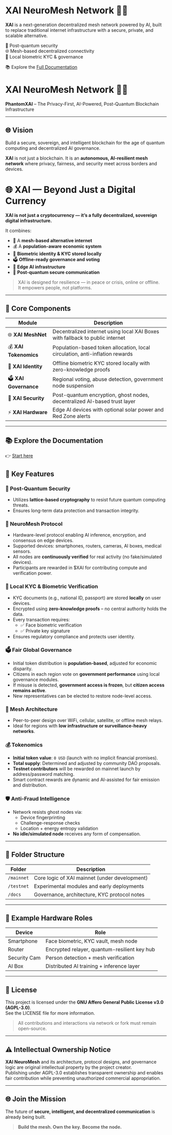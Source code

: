 # XAI NeuroMesh Network 🧠📡

**XAI** is a next-generation decentralized mesh network powered by AI, built to replace traditional internet infrastructure with a secure, private, and scalable alternative.

🔐 Post-quantum security  
🌐 Mesh-based decentralized connectivity  
🧬 Local biometric KYC & governance  

📚 Explore the [Full Documentation](./docs/index.md)




# XAI NeuroMesh Network 🧠📡  
**PhantomXAI** – The Privacy-First, AI-Powered, Post-Quantum Blockchain Infrastructure

---

## 🌐 Vision  
Build a secure, sovereign, and intelligent blockchain for the age of quantum computing and decentralized AI governance.

**XAI** is not just a blockchain. It is an **autonomous, AI-resilient mesh network** where privacy, fairness, and security meet across borders and devices.

# 🌐 XAI — Beyond Just a Digital Currency

**XAI is not just a cryptocurrency — it’s a fully decentralized, sovereign digital infrastructure.**

It combines:

- 🔁 A **mesh-based alternative internet**
- 💰 A **population-aware economic system**
- 🧠 **Biometric identity & KYC stored locally**
- 🗳️ **Offline-ready governance and voting**
- 🤖 **Edge AI infrastructure**
- 🔐 **Post-quantum secure communication**

> XAI is designed for resilience — in peace or crisis, online or offline.  
> It empowers people, not platforms.

---

## 🧩 Core Components

| Module                  | Description                                                                 |
|-------------------------|-----------------------------------------------------------------------------|
| 🌐 **XAI MeshNet**         | Decentralized internet using local XAI Boxes with fallback to public internet |
| 💰 **XAI Tokenomics**      | Population-based token allocation, local circulation, anti-inflation rewards |
| 🧠 **XAI Identity**        | Offline biometric KYC stored locally with zero-knowledge proofs             |
| 🗳️ **XAI Governance**      | Regional voting, abuse detection, government node suspension                |
| 🔐 **XAI Security**        | Post-quantum encryption, ghost nodes, decentralized AI-based trust layer     |
| ⚡ **XAI Hardware**         | Edge AI devices with optional solar power and Red Zone alerts               |

---

## 📚 Explore the Documentation

👉 [Start here](docs/index.md)


## 🚀 Key Features

### 🔐 Post-Quantum Security  
- Utilizes **lattice-based cryptography** to resist future quantum computing threats.  
- Ensures long-term data protection and transaction integrity.

### 🧠 NeuroMesh Protocol  
- Hardware-level protocol enabling AI inference, encryption, and consensus on edge devices.  
- Supported devices: smartphones, routers, cameras, AI boxes, medical sensors.  
- All nodes are **continuously verified** for real activity (no fake/simulated devices).  
- Participants are rewarded in $XAI for contributing compute and verification power.

### 🪪 Local KYC & Biometric Verification  
- KYC documents (e.g., national ID, passport) are stored **locally** on user devices.  
- Encrypted using **zero-knowledge proofs** – no central authority holds the data.  
- Every transaction requires:
  - ✅ Face biometric verification  
  - ✅ Private key signature  
- Ensures regulatory compliance and protects user identity.

### 🗳️ Fair Global Governance  
- Initial token distribution is **population-based**, adjusted for economic disparity.  
- Citizens in each region vote on **government performance** using local governance modules.  
- If misuse is detected, **government access is frozen**, but **citizen access remains active**.  
- New representatives can be elected to restore node-level access.

### 📡 Mesh Architecture  
- Peer-to-peer design over WiFi, cellular, satellite, or offline mesh relays.  
- Ideal for regions with **low infrastructure or surveillance-heavy networks**.

### 💰 Tokenomics  
- **Initial token value**: `0 USD` (launch with no implicit financial promises).  
- **Total supply**: Determined and adjusted by community DAO proposals.  
- **Testnet contributors** will be rewarded on mainnet launch by address/password matching.  
- Smart contract rewards are dynamic and AI-assisted for fair emission and distribution.

### 🛡️ Anti-Fraud Intelligence  
- Network resists ghost nodes via:
  - Device fingerprinting  
  - Challenge-response checks  
  - Location + energy entropy validation  
- **No idle/simulated node** receives any form of compensation.

---

## 📁 Folder Structure

| Folder       | Description                                   |
|--------------|-----------------------------------------------|
| `/mainnet`   | Core logic of XAI mainnet (under development) |
| `/testnet`   | Experimental modules and early deployments    |
| `/docs`      | Governance, architecture, KYC protocol notes  |

---

## 🧠 Example Hardware Roles

| Device        | Role                                        |
|---------------|---------------------------------------------|
| Smartphone    | Face biometric, KYC vault, mesh node         |
| Router        | Encrypted relayer, quantum-resilient key hub |
| Security Cam  | Person detection + mesh verification         |
| AI Box        | Distributed AI training + inference layer    |

---

## 📜 License  
This project is licensed under the **GNU Affero General Public License v3.0 (AGPL-3.0)**.  
See the LICENSE file for more information.

> All contributions and interactions via network or fork must remain open-source.

---

## ⚠️ Intellectual Ownership Notice  
**XAI NeuroMesh** and its architecture, protocol designs, and governance logic are original intellectual property by the project creator.  
Publishing under AGPL-3.0 establishes transparent ownership and enables fair contribution while preventing unauthorized commercial appropriation.

---

## 🌐 Join the Mission  
The future of **secure, intelligent, and decentralized communication** is already being built.

> **Build the mesh. Own the key. Become the node.**
